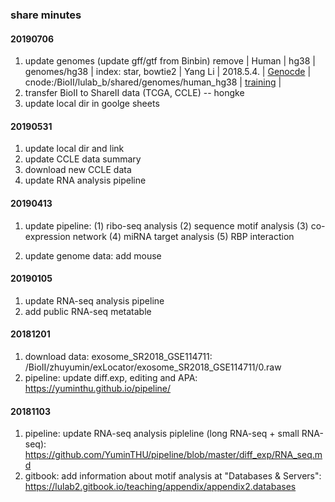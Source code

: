 ### share minutes

#### 20190706
1. update genomes (update gff/gtf from Binbin)
remove
| Human   | hg38    | genomes/hg38 | index: star, bowtie2 | Yang Li | 2018.5.4.    |  [Genocde](ftp://ftp.ebi.ac.uk/pub/databases/gencode/Gencode_human/release_27/GRCh38.p10.genome.fa.gz) | cnode:/BioII/lulab_b/shared/genomes/human_hg38 | [training](https://github.com/lulab/training/tree/master/genomes) |
2. transfer BioII to ShareII data (TCGA, CCLE) -- hongke
3. update local dir in goolge sheets

#### 20190531
1. update local dir and link
2. update CCLE data summary
3. download new CCLE data
4. update RNA analysis pipeline


#### 20190413
1. update pipeline:
(1) ribo-seq analysis
(2) sequence motif analysis
(3) co-expression network
(4) miRNA target analysis
(5) RBP interaction

2. update genome data: add mouse

#### 20190105
1. update RNA-seq analysis pipeline
2. add public RNA-seq metatable

#### 20181201
1. download data: exosome_SR2018_GSE114711: /BioII/zhuyumin/exLocator/exosome_SR2018_GSE114711/0.raw
2. pipeline: update diff.exp, editing and APA: https://yuminthu.github.io/pipeline/

#### 20181103
1.  pipeline: update RNA-seq analysis pipleline (long RNA-seq + small RNA-seq): https://github.com/YuminTHU/pipeline/blob/master/diff_exp/RNA_seq.md
2.  gitbook: add information about motif analysis at "Databases & Servers": https://lulab2.gitbook.io/teaching/appendix/appendix2.databases
